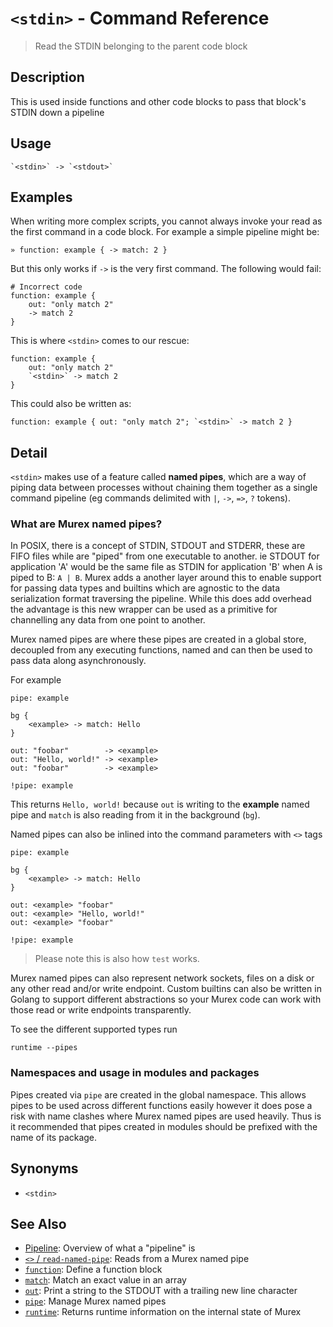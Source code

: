# `<stdin>` - Command Reference

> Read the STDIN belonging to the parent code block

## Description

This is used inside functions and other code blocks to pass that block's
STDIN down a pipeline

## Usage

    `<stdin>` -> `<stdout>`

## Examples

When writing more complex scripts, you cannot always invoke your read as the
first command in a code block. For example a simple pipeline might be:

    » function: example { -> match: 2 }

But this only works if `->` is the very first command. The following would
fail:

    # Incorrect code
    function: example {
        out: "only match 2"
        -> match 2
    }

This is where `<stdin>` comes to our rescue:

    function: example {
        out: "only match 2"
        `<stdin>` -> match 2
    }

This could also be written as:

    function: example { out: "only match 2"; `<stdin>` -> match 2 }

## Detail

`<stdin>` makes use of a feature called **named pipes**, which are a way of
piping data between processes without chaining them together as a single
command pipeline (eg commands delimited with `|`, `->`, `=>`, `?` tokens).

### What are Murex named pipes?

In POSIX, there is a concept of STDIN, STDOUT and STDERR, these are FIFO files
while are "piped" from one executable to another. ie STDOUT for application 'A'
would be the same file as STDIN for application 'B' when A is piped to B:
`A | B`. Murex adds a another layer around this to enable support for passing
data types and builtins which are agnostic to the data serialization format
traversing the pipeline. While this does add overhead the advantage is this new
wrapper can be used as a primitive for channelling any data from one point to
another.

Murex named pipes are where these pipes are created in a global store,
decoupled from any executing functions, named and can then be used to pass
data along asynchronously.

For example

    pipe: example

    bg {
        <example> -> match: Hello
    }

    out: "foobar"        -> <example>
    out: "Hello, world!" -> <example>
    out: "foobar"        -> <example>

    !pipe: example

This returns `Hello, world!` because `out` is writing to the **example** named
pipe and `match` is also reading from it in the background (`bg`).

Named pipes can also be inlined into the command parameters with `<>` tags

    pipe: example

    bg {
        <example> -> match: Hello
    }

    out: <example> "foobar"
    out: <example> "Hello, world!"
    out: <example> "foobar"

    !pipe: example

> Please note this is also how `test` works.

Murex named pipes can also represent network sockets, files on a disk or any
other read and/or write endpoint. Custom builtins can also be written in Golang
to support different abstractions so your Murex code can work with those read
or write endpoints transparently.

To see the different supported types run

    runtime --pipes

### Namespaces and usage in modules and packages

Pipes created via `pipe` are created in the global namespace. This allows pipes
to be used across different functions easily however it does pose a risk with
name clashes where Murex named pipes are used heavily. Thus is it recommended
that pipes created in modules should be prefixed with the name of its package.

## Synonyms

- `<stdin>`

## See Also

- [Pipeline](../user-guide/pipeline.md):
  Overview of what a "pipeline" is
- [`<>` / `read-named-pipe`](../commands/namedpipe.md):
  Reads from a Murex named pipe
- [`function`](../commands/function.md):
  Define a function block
- [`match`](../commands/match.md):
  Match an exact value in an array
- [`out`](../commands/out.md):
  Print a string to the STDOUT with a trailing new line character
- [`pipe`](../commands/pipe.md):
  Manage Murex named pipes
- [`runtime`](../commands/runtime.md):
  Returns runtime information on the internal state of Murex

